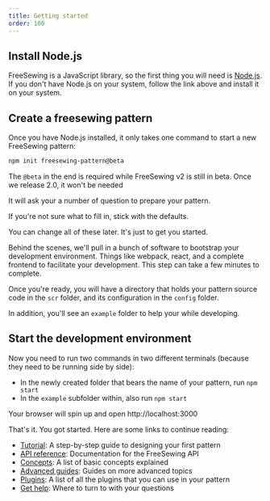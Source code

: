 ```yaml
---
title: Getting started
order: 100
---
```


## Install Node.js

FreeSewing is a JavaScript library, so the first thing you will need is [Node.js](https://nodejs.org/). If you don't have Node.js on your system, follow the link above and install it on your system.

## Create a freesewing pattern

Once you have Node.js installed, it only takes one command to start a new FreeSewing pattern:

```bash
npm init freesewing-pattern@beta
```

<note>

The `@beta` in the end is required while FreeSewing v2 is still in beta. Once we release 2.0, it won't be needed

</Note>

It will ask your a number of question to prepare your pattern.

If you're not sure what to fill in, stick with the defaults.

You can change all of these later. It's just to get you started.

Behind the scenes, we'll pull in a bunch of software to bootstrap your development environment. Things like webpack, react, and a complete frontend to facilitate your development. This step can take a few minutes to complete.

Once you're ready, you will have a directory that holds your pattern source code in the `scr` folder, and its configuration in the `config` folder.

In addition, you'll see an `example` folder to help your while developing.

## Start the development environment

Now you need to run two commands in two different terminals (because they need to be running side by side):

- In the newly created folder that bears the name of your pattern, run `npm start`
- In the `example` subfolder within, also run `npm start`

Your browser will spin up and open http://localhost:3000

That's it. You got started. Here are some links to continue reading:

- [Tutorial](/tutorial): A step-by-step guide to designing your first pattern
- [API reference](/): Documentation for the FreeSewing API
- [Concepts](/concepts): A list of basic concepts explained
- [Advanced guides](/advanced): Guides on more advanced topics
- [Plugins](/plugins): A list of all the plugins that you can use in your pattern
- [Get help](/help): Where to turn to with your questions